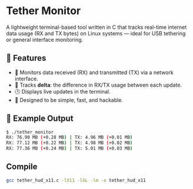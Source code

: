 # Tether Monitor

A lightweight terminal-based tool written in C that tracks real-time internet data usage (RX and TX bytes) on Linux systems — ideal for USB tethering or general interface monitoring.

## 🚀 Features

- 📡 Monitors data received (RX) and transmitted (TX) via a network interface.
- 🔄 Tracks **delta**: the difference in RX/TX usage between each update.
- 🕒 Displays live updates in the terminal.
- 🧪 Designed to be simple, fast, and hackable.

## 📸 Example Output

```bash
$ ./tether_monitor
RX: 76.90 MB (+0.28 MB) | TX: 4.96 MB (+0.01 MB)
RX: 77.12 MB (+0.22 MB) | TX: 4.98 MB (+0.02 MB)
RX: 77.36 MB (+0.24 MB) | TX: 5.01 MB (+0.03 MB)
```

## Compile

```bash
gcc tether_hud_x11.c -lX11 -lGL -lm -o tether_hud_x11
```
